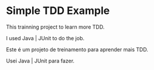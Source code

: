 # Simple TDD Example

This trainning project to learn more TDD.

I used Java | JUnit to do the job.

Este é um projeto de treinamento para aprender mais TDD.

Usei Java | JUnit para fazer.
